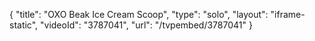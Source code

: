 {
    "title": "OXO Beak Ice Cream Scoop",
    "type": "solo",
    "layout": "iframe-static",
    "videoId": "3787041",
    "url": "\/tvpembed\/3787041"
}